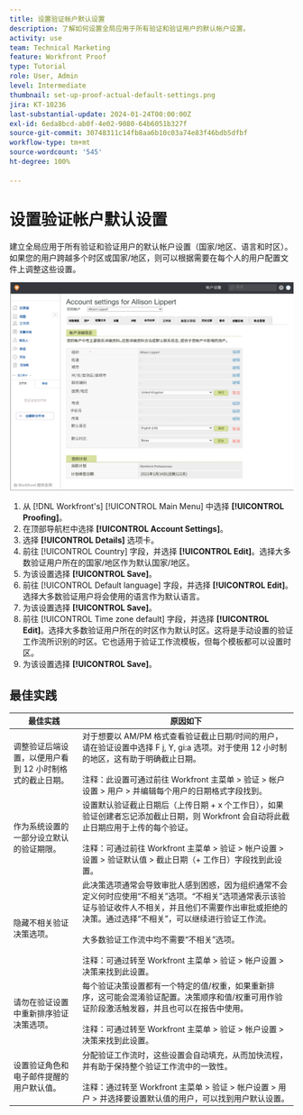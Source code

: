 ```yaml
---
title: 设置验证帐户默认设置
description: 了解如何设置全局应用于所有验证和验证用户的默认帐户设置。
activity: use
team: Technical Marketing
feature: Workfront Proof
type: Tutorial
role: User, Admin
level: Intermediate
thumbnail: set-up-proof-actual-default-settings.png
jira: KT-10236
last-substantial-update: 2024-01-24T00:00:00Z
exl-id: 6eda8bcd-ab0f-4e02-9080-64b6051b327f
source-git-commit: 30748311c14fb8aa6b10c03a74e83f46bdb5dfbf
workflow-type: tm+mt
source-wordcount: '545'
ht-degree: 100%

---
```


# 设置验证帐户默认设置

建立全局应用于所有验证和验证用户的默认帐户设置（国家/地区、语言和时区）。如果您的用户跨越多个时区或国家/地区，则可以根据需要在每个人的用户配置文件上调整这些设置。

![用于验证的帐户设置窗口](assets/proof-system-setups-default-account-settings.png)

1. 从 [!DNL Workfront's] [!UICONTROL Main Menu] 中选择 **[!UICONTROL Proofing]**。
1. 在顶部导航栏中选择 **[!UICONTROL Account Settings]**。
1. 选择 **[!UICONTROL Details]** 选项卡。
1. 前往 [!UICONTROL Country] 字段，并选择 **[!UICONTROL Edit]**。选择大多数验证用户所在的国家/地区作为默认国家/地区。
1. 为该设置选择 **[!UICONTROL Save]**。
1. 前往 [!UICONTROL Default language] 字段，并选择 **[!UICONTROL Edit]**。选择大多数验证用户将会使用的语言作为默认语言。
1. 为该设置选择 **[!UICONTROL Save]**。
1. 前往 [!UICONTROL Time zone default] 字段，并选择 **[!UICONTROL Edit]**。选择大多数验证用户所在的时区作为默认时区。这将是手动设置的验证工作流所识别的时区。它也适用于验证工作流模板，但每个模板都可以设置时区。
1. 为该设置选择 **[!UICONTROL Save]**。

## 最佳实践


| 最佳实践 | 原因如下 |
|---|---|
| 调整验证后端设置，以便用户看到 12 小时制格式的截止日期。 | 对于想要以 AM/PM 格式查看验证截止日期/时间的用户，请在验证设置中选择 F j, Y, gi:a 选项。对于使用 12 小时制的地区，这有助于明确截止日期。<br> <br>注释：此设置可通过前往 Workfront 主菜单 > 验证 > 帐户设置 > 用户 > 并编辑每个用户的日期格式字段找到。 |
| 作为系统设置的一部分设立默认的验证期限。 | 设置默认验证截止日期后（上传日期 + x 个工作日），如果验证创建者忘记添加截止日期，则 Workfront 会自动将此截止日期应用于上传的每个验证。<br> <br>注释：可通过前往 Workfront 主菜单 > 验证 > 帐户设置 > 设置 > 验证默认值 > 截止日期（+ 工作日）字段找到此设置。 |
| 隐藏不相关验证决策选项。 | 此决策选项通常会导致审批人感到困惑，因为组织通常不会定义何时应使用“不相关”选项。“不相关”选项通常表示该验证与验证收件人不相关，并且他们不需要作出审批或拒绝的决策。通过选择“不相关”，可以继续进行验证工作流。<br> <br>大多数验证工作流中均不需要“不相关”选项。<br> <br>注释：可通过转至 Workfront 主菜单 > 验证 > 帐户设置 > 决策来找到此设置。 |
| 请勿在验证设置中重新排序验证决策选项。 | 每个验证决策设置都有一个特定的值/权重，如果重新排序，这可能会混淆验证配置。决策顺序和值/权重可用作验证阶段激活触发器，并且也可以在报告中使用。<br> <br>注释：可通过转至 Workfront 主菜单 > 验证 > 帐户设置 > 决策来找到此设置。 |
| 设置验证角色和电子邮件提醒的用户默认值。 | 分配验证工作流时，这些设置会自动填充，从而加快流程，并有助于保持整个验证工作流中的一致性。<br> <br>注释：通过转至 Workfront 主菜单 > 验证 > 帐户设置 > 用户 > 并选择要设置默认值的用户，可以找到用户默认设置。 |

